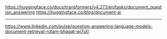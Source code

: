 <https://huggingface.co/docs/transformers/v4.27.1/en/tasks/document_question_answering>
<https://huggingface.co/blog/document-ai>

---

<https://www.linkedin.com/pulse/question-answering-language-models-document-retrieval-rutam-bhagat-wj7uf/>
